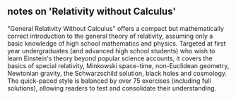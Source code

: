 ## notes on 'Relativity without Calculus'

"General Relativity Without Calculus" offers a compact but mathematically correct introduction to the general theory of relativity, assuming only a basic knowledge of high school mathematics and physics. Targeted at first year undergraduates (and advanced high school students) who wish to learn Einstein's theory beyond popular science accounts, it covers the basics of special relativity, Minkowski space-time, non-Euclidean geometry, Newtonian gravity, the Schwarzschild solution, black holes and cosmology. The quick-paced style is balanced by over 75 exercises (including full solutions), allowing readers to test and consolidate their understanding.

